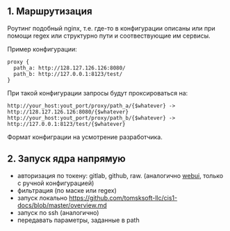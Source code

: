 ## 1. Маршрутизация

Роутинг подобный nginx, т.е. где-то в конфигурации описаны или при помощи regex или структурно пути и соотвествующие им сервисы.

Пример конфигурации:

```
proxy {
  path_a: http://128.127.126.126:8080/
  path_b: http://127.0.0.1:8123/test/
}
```

При такой конфигурации запросы будут проксироваться на:

```
http://your_host:yout_port/proxy/path_a/{$whatever} -> http://128.127.126.126:8080/{$whatever}
http://your_host:yout_port/proxy/path_b/{$whatever} -> http://127.0.0.1:8123/test/{$whatever}
```

Формат конфиграции на усмотрение разработчика.

## 2. Запуск ядра напрямую

* авторизация по токену: gitlab, github, raw. (аналогично [webui](https://github.com/tomsksoft-llc/cis1-webui-native-srv-cpp/wiki/Webhooks-tutorial), только с ручной конфигурацией)
* фильтрация (по маске или regex)
* запуск локально https://github.com/tomsksoft-llc/cis1-docs/blob/master/overview.md
* запуск по ssh (аналогично)
* передавать параметры, заданные в path